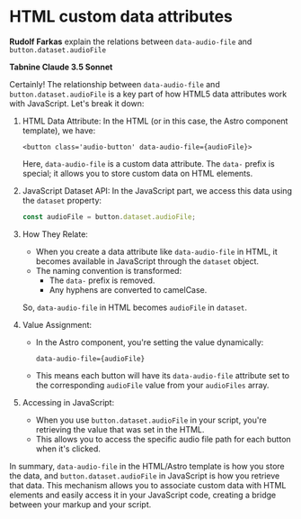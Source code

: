 # HTML custom data attributes

**Rudolf Farkas**
explain the relations between `data-audio-file` and `button.dataset.audioFile`

**Tabnine Claude 3.5 Sonnet**

Certainly! The relationship between `data-audio-file` and `button.dataset.audioFile` is a key part of how HTML5 data attributes work with JavaScript. Let's break it down:

1. HTML Data Attribute:
   In the HTML (or in this case, the Astro component template), we have:

   ```astro
   <button class='audio-button' data-audio-file={audioFile}>
   ```

   Here, `data-audio-file` is a custom data attribute. The `data-` prefix is special; it allows you to store custom data on HTML elements.

2. JavaScript Dataset API:
   In the JavaScript part, we access this data using the `dataset` property:

   ```javascript
   const audioFile = button.dataset.audioFile;
   ```

3. How They Relate:
   - When you create a data attribute like `data-audio-file` in HTML, it becomes available in JavaScript through the `dataset` object.
   - The naming convention is transformed:
     - The `data-` prefix is removed.
     - Any hyphens are converted to camelCase.

   So, `data-audio-file` in HTML becomes `audioFile` in `dataset`.

4. Value Assignment:
   - In the Astro component, you're setting the value dynamically:
     ```astro
     data-audio-file={audioFile}
     ```
   - This means each button will have its `data-audio-file` attribute set to the corresponding `audioFile` value from your `audioFiles` array.

5. Accessing in JavaScript:
   - When you use `button.dataset.audioFile` in your script, you're retrieving the value that was set in the HTML.
   - This allows you to access the specific audio file path for each button when it's clicked.

In summary, `data-audio-file` in the HTML/Astro template is how you store the data, and `button.dataset.audioFile` in JavaScript is how you retrieve that data. This mechanism allows you to associate custom data with HTML elements and easily access it in your JavaScript code, creating a bridge between your markup and your script.